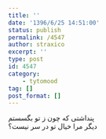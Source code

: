 ```yaml
---
title: ''
date: '1396/6/25 14:51:00'
status: publish
permalink: /4547
author: straxico
excerpt: ''
type: post
id: 4547
category:
    - tytomood
tag: []
post_format: []
---
```

پنداشتی که چون ز تو بگسستم  
دیگر مرا خیال تو در سر نیست؟